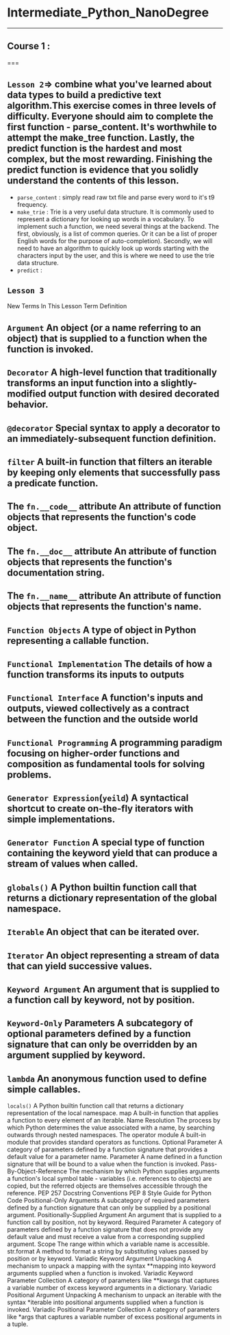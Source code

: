 # Intermediate_Python_NanoDegree
---
## Course 1 : 
===
## `Lesson 2`=> combine what you've learned about data types to build a predictive text algorithm.This exercise comes in three levels of difficulty. Everyone should aim   to complete the first function - parse_content. It's worthwhile to attempt the make_tree function. Lastly, the predict function is the hardest and most complex, but the most rewarding. Finishing the predict function is evidence that you solidly understand the contents of this lesson.


* `parse_content` : simply read raw txt file and parse every word to it's t9 frequency. 
* `make_trie` : Trie is a very useful data structure. It is commonly used to represent a dictionary for looking up words in a vocabulary. To implement such a function, we need several things at the backend. The first, obviously, is a list of common queries. Or it can be a list of proper English words for the purpose of auto-completion). Secondly, we will need to have an algorithm to quickly look up words starting with the characters input by the user, and this is where we need to use the trie data structure.
* `predict` : 

## `Lesson 3` 
New Terms In This Lesson
Term	Definition

`Argument` 	An object (or a name referring to an object) that is supplied to a function when the function is invoked. 
---
`Decorator`	A high-level function that traditionally transforms an input function into a slightly-modified output function with desired decorated behavior.
---
`@decorator`	Special syntax to apply a decorator to an immediately-subsequent function definition.
---
`filter`	A built-in function that filters an iterable by keeping only elements that successfully pass a predicate function.
---
The `fn.__code__` attribute	An attribute of function objects that represents the function's code object.
---
The `fn.__doc__` attribute	An attribute of function objects that represents the function's documentation string.
---
The `fn.__name__` attribute	An attribute of function objects that represents the function's name.
---
`Function Objects`	A type of object in Python representing a callable function.
---
`Functional Implementation`	The details of how a function transforms its inputs to outputs
---
`Functional Interface`	A function's inputs and outputs, viewed collectively as a contract between the function and the outside world
---
`Functional Programming`	A programming paradigm focusing on higher-order functions and composition as fundamental tools for solving problems.
---
`Generator Expression`(`yeild`)	A syntactical shortcut to create on-the-fly iterators with simple implementations.
---
`Generator Function`	A special type of function containing the keyword yield that can produce a stream of values when called.
---
`globals()`	A Python builtin function call that returns a dictionary representation of the global namespace.
---
`Iterable`	An object that can be iterated over.
---
`Iterator`	An object representing a stream of data that can yield successive values.
---
`Keyword Argument`	An argument that is supplied to a function call by keyword, not by position.
---
`Keyword-Only` Parameters	A subcategory of optional parameters defined by a function signature that can only be overridden by an argument supplied by keyword.
---
`lambda`	An anonymous function used to define simple callables.
---
`locals()`	A Python builtin function call that returns a dictionary representation of the local namespace.
map	A built-in function that applies a function to every element of an iterable.
Name Resolution	The process by which Python determines the value associated with a name, by searching outwards through nested namespaces.
The operator module	A built-in module that provides standard operators as functions.
Optional Parameter	A category of parameters defined by a function signature that provides a default value for a parameter name.
Parameter	A name defined in a function signature that will be bound to a value when the function is invoked.
Pass-By-Object-Reference	The mechanism by which Python supplies arguments a function's local symbol table - variables (i.e. references to objects) are copied, but the referred objects are themselves accessible through the reference.
PEP 257	Docstring Conventions
PEP 8	Style Guide for Python Code
Positional-Only Arguments	A subcategory of required parameters defined by a function signature that can only be supplied by a positional argument.
Positionally-Supplied Argument	An argument that is supplied to a function call by position, not by keyword.
Required Parameter	A category of parameters defined by a function signature that does not provide any default value and must receive a value from a corresponding supplied argument.
Scope	The range within which a variable name is accessible.
str.format	A method to format a string by substituting values passed by position or by keyword.
Variadic Keyword Argument Unpacking	A mechanism to unpack a mapping with the syntax **mapping into keyword arguments supplied when a function is invoked.
Variadic Keyword Parameter Collection	A category of parameters like **kwargs that captures a variable number of excess keyword arguments in a dictionary.
Variadic Positional Argument Unpacking	A mechanism to unpack an iterable with the syntax *iterable into positional arguments supplied when a function is invoked.
Variadic Positional Parameter Collection	A category of parameters like *args that captures a variable number of excess positional arguments in a tuple.